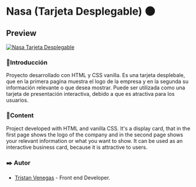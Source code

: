 # Nasa (Tarjeta Desplegable) 🌑
## Preview
[![Nasa Tarjeta Desplegable](https://i.imgur.com/66yfXje.gif "Nasa Tarjeta Desplegable")](https://i.imgur.com/66yfXje.gif "Nasa Tarjeta Desplegable")

### 📄Introducción

Proyecto desarrollado con HTML y CSS vanilla.
Es una tarjeta desplebale, que en la primera pagina muestra el logo de la empresa y en la segunda su información relevante o que desea mostrar. Puede ser utilizada como una tarjeta de presentación interactiva, debido a que es atractiva para los usuarios.



### 📄Content

Project developed with HTML and vanilla CSS.
It's a display card, that in the first page shows the logo of the company and in the second page shows your relevant information or what you want to show. It can be used as an interactive business card, because it is attractive to users.

###  ✒️ Autor 
- [Tristan Venegas](https://github.com/TG-VA "Tristan Venegas") - Front end Developer.

